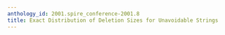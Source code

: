 ```yaml
---
anthology_id: 2001.spire_conference-2001.8
title: Exact Distribution of Deletion Sizes for Unavoidable Strings
---
```

